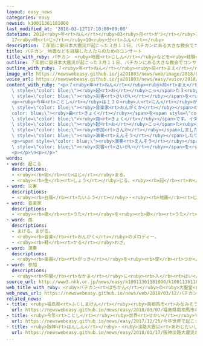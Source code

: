 ```yaml
---
layout: easy_news
categories: easy
newsid: k10011361181000
last_modified_at: '2018-03-12T17:10:00+09:00'
datetime: 2018<ruby>年<rt>ねん</rt></ruby>03<ruby>月<rt>がつ</rt></ruby>12<ruby>日<rt>にち</rt></ruby>
  17<ruby>時<rt>じ</rt></ruby>10<ruby>分<rt>ふん</rt></ruby>
description: ７年前に東日本大震災が起こった３月１１日、バチカンにある大きな教会でコンサートがありました。
title: バチカン　地震などを経験した人たちのためのコンサート
title_with_ruby: バチカン　<ruby>地震<rt>じしん</rt></ruby>などを<ruby>経験<rt>けいけん</rt></ruby>した<ruby>人<rt>ひと</rt></ruby>たちのためのコンサート
outline: ７年前に東日本大震災が起こった３月１１日、バチカンにある大きな教会でコンサートがありました。
outline_with_ruby: ７<ruby>年<rt>ねん</rt></ruby><ruby>前<rt>まえ</rt></ruby>に<ruby>東日本大震災<rt>ひがしにほんだいしんさい</rt></ruby>が<ruby>起<rt>お</rt></ruby>こった３<ruby>月<rt>がつ</rt></ruby>１１<ruby>日<rt>にち</rt></ruby>、バチカンにある<ruby>大<rt>おお</rt></ruby>きな<ruby>教会<rt>きょうかい</rt></ruby>でコンサートがありました。
image_url: https://newswebeasy.github.io/ja201803/news/web/image/2018/03/12/K10011361181_1803120547_1803120549_01_03.jpg
voice_url: https://newswebeasy.github.io/ja201803/news/easy/voice/2018/03/12/k10011361181000.mp3
content_with_ruby: "<p>７<ruby>年<rt>ねん</rt></ruby><ruby>前<rt>まえ</rt></ruby>に<ruby>東日本大震災<rt>ひがしにほんだいしんさい</rt></ruby>が<span\
  \ style=\"color: blue;\"><ruby>起<rt>お</rt></ruby>こっ</span>た３<ruby>月<rt>がつ</rt></ruby>１１<ruby>日<rt>にち</rt></ruby>、バチカンにある<ruby>大<rt>おお</rt></ruby>きな<ruby>教会<rt>きょうかい</rt></ruby>でコンサートがありました。このコンサートは、<ruby>東日本大震災<rt>ひがしにほんだいしんさい</rt></ruby>などの<span\
  \ style=\"color: blue;\"><ruby>災害<rt>さいがい</rt></ruby></span>を<ruby>経験<rt>けいけん</rt></ruby>した<ruby>人<rt>ひと</rt></ruby>たちに<ruby>元気<rt>げんき</rt></ruby>になってもらうために、５<ruby>年<rt>ねん</rt></ruby><ruby>前<rt>まえ</rt></ruby>から<ruby>行<rt>おこな</rt></ruby>われています。</p>\n\
  <p><ruby>今年<rt>ことし</rt></ruby>は１３０<ruby>人<rt>にん</rt></ruby>が、イタリアの<ruby>有名<rt>ゆうめい</rt></ruby>な<span\
  \ style=\"color: blue;\"><ruby>音楽家<rt>おんがくか</rt></ruby></span>のロッシーニの<span style=\"\
  color: blue;\"><ruby>曲<rt>きょく</rt></ruby></span>を<span style=\"color: blue;\"><ruby>演奏<rt>えんそう</rt></ruby></span>して<ruby>歌<rt>うた</rt></ruby>いました。<ruby>生<rt>い</rt></ruby>きることを<ruby>喜<rt>よろこ</rt></ruby>ぶ<span\
  \ style=\"color: blue;\"><ruby>曲<rt>きょく</rt></ruby></span>です。イタリアで２<ruby>年<rt>ねん</rt></ruby><ruby>前<rt>まえ</rt></ruby>の８<ruby>月<rt>がつ</rt></ruby>に<span\
  \ style=\"color: blue;\"><ruby>起<rt>お</rt></ruby>こっ</span>た<ruby>地震<rt>じしん</rt></ruby>を<ruby>経験<rt>けいけん</rt></ruby>した<ruby>人<rt>ひと</rt></ruby>も<span\
  \ style=\"color: blue;\"><ruby>参加<rt>さんか</rt></ruby></span>しました。<ruby>一緒<rt>いっしょ</rt></ruby>に<ruby>頑張<rt>がんば</rt></ruby>ろうという<ruby>気持<rt>きも</rt></ruby>ちで、<span\
  \ style=\"color: blue;\"><ruby>演奏<rt>えんそう</rt></ruby></span>したり<ruby>歌<rt>うた</rt></ruby>ったりしたと<ruby>話<rt>はな</rt></ruby>していました。</p>\n\
  <p><span style=\"color: blue;\"><ruby>演奏<rt>えんそう</rt></ruby></span>をしたイタリア<ruby>人<rt>じん</rt></ruby>の<ruby>男性<rt>だんせい</rt></ruby>は「<span\
  \ style=\"color: blue;\"><ruby>災害<rt>さいがい</rt></ruby></span>を<ruby>経験<rt>けいけん</rt></ruby>した<ruby>人<rt>ひと</rt></ruby>たちが、<ruby>少<rt>すこ</rt></ruby>しでも<ruby>元気<rt>げんき</rt></ruby>になることができたらうれしいです」と<ruby>話<rt>はな</rt></ruby>していました。</p>\n\
  <p></p>\n<p></p>"
words:
- word: 起こる
  descriptions:
  - <ruby><rb>始</rb><rt>はじ</rt></ruby>まる。
  - <ruby><rb>生</rb><rt>しょう</rt></ruby>じる。<ruby><rb>起</rb><rt>お</rt></ruby>きる。
- word: 災害
  descriptions:
  - <ruby><rb>台風</rb><rt>たいふう</rt></ruby>・<ruby><rb>地震</rb><rt>じしん</rt></ruby>・<ruby><rb>大水</rb><rt>おおみず</rt></ruby>などによる<ruby><rb>災難</rb><rt>さいなん</rt></ruby>。
- word: 音楽家
  descriptions:
  - <ruby><rb>歌</rb><rt>うた</rt></ruby>を<ruby><rb>歌</rb><rt>うた</rt></ruby>うことや、<ruby><rb>楽器</rb><rt>がっき</rt></ruby>を<ruby><rb>演奏</rb><rt>えんそう</rt></ruby>すること、<ruby><rb>曲</rb><rt>きょく</rt></ruby>を<ruby><rb>作</rb><rt>つく</rt></ruby>ることなどを<ruby><rb>仕事</rb><rt>しごと</rt></ruby>にしている<ruby><rb>人</rb><rt>ひと</rt></ruby>。
- word: 曲
  descriptions:
  - まげる。まがる。
  - <ruby><rb>音楽</rb><rt>おんがく</rt></ruby>のメロディー。
  - <ruby><rb>軽</rb><rt>かる</rt></ruby>わざ。
- word: 演奏
  descriptions:
  - <ruby><rb>楽器</rb><rt>がっき</rt></ruby>を<ruby><rb>使</rb><rt>つか</rt></ruby>って、<ruby><rb>音楽</rb><rt>おんがく</rt></ruby>をかなでること。
- word: 参加
  descriptions:
  - <ruby><rb>仲間</rb><rt>なかま</rt></ruby>に<ruby><rb>入</rb><rt>はい</rt></ruby>ること。
source_url: http://www3.nhk.or.jp/news/easy/k10011361181000/k10011361181000.html
web_title_with_ruby: <ruby>バチカン<rt>ばちかん</rt></ruby>の<ruby>大聖堂<rt>だいせいどう</rt></ruby>で<ruby>復興<rt>ふっこう</rt></ruby><ruby>祈<rt>いの</rt></ruby>る<ruby>コンサート<rt>こんさーと</rt></ruby>
web_news_url: https://newswebeasy.github.io/news/web/2018/03/12/バチカンの大聖堂で復興祈るコンサート
related_news:
- title: <ruby>福島県<rt>ふくしまけん</rt></ruby><ruby>南相馬市<rt>みなみそうまし</rt></ruby>の<ruby>子<rt>こ</rt></ruby>どもたちがウィーンで<ruby>歌<rt>うた</rt></ruby>を<ruby>歌<rt>うた</rt></ruby>う
  url: https://newswebeasy.github.io/news/easy/2018/03/07/福島県南相馬市の子どもたちがウィーンで歌を歌う
- title: <ruby>今年<rt>ことし</rt></ruby><ruby>世界<rt>せかい</rt></ruby>で<ruby>起<rt>お</rt></ruby>こった<ruby>地震<rt>じしん</rt></ruby>などの<ruby>災害<rt>さいがい</rt></ruby>の<ruby>被害<rt>ひがい</rt></ruby>は<ruby>約<rt>やく</rt></ruby>３５<ruby>兆<rt>ちょう</rt></ruby><ruby>円<rt>えん</rt></ruby>
  url: https://newswebeasy.github.io/news/easy/2017/12/25/今年世界で起こった地震などの災害の被害は約35兆円
- title: <ruby>阪神<rt>はんしん</rt></ruby>・<ruby>淡路大震災<rt>あわじだいしんさい</rt></ruby>が<ruby>起<rt>お</rt></ruby>こってから２３<ruby>年<rt>ねん</rt></ruby>
  url: https://newswebeasy.github.io/news/easy/2018/01/17/阪神淡路大震災が起こってから23年
...
```

